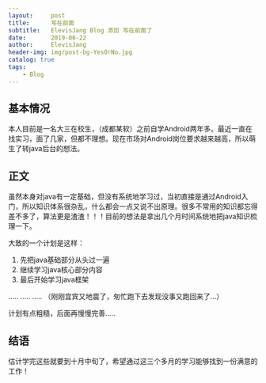 ```yaml
---
layout:     post
title:      写在前面
subtitle:   ElevisJang Blog 添加 写在前面了
date:       2019-06-22
author:     ElevisJang
header-img: img/post-bg-YesOrNo.jpg
catalog: true
tags:
    - Blog
---
```


## 基本情况
本人目前是一名大三在校生，（成都某软）之前自学Android两年多。最近一直在找实习，面了几家，但都不理想。现在市场对Android岗位要求越来越高，所以萌生了转java后台的想法。

## 正文
虽然本身对java有一定基础，但没有系统地学习过，当初直接是通过Android入门，所以知识体系很杂乱，什么都会一点又说不出原理。很多不常用的知识都忘得差不多了，算法更是渣渣！！！目前的想法是拿出几个月时间系统地把java知识梳理一下。

大致的一个计划是这样：

1. 先把java基础部分从头过一遍
2. 继续学习java核心部分内容
3. 最后开始学习java框架


.....
.....
.....
（刚刚宜宾又地震了，匆忙跑下去发现没事又跑回来了...）

计划有点粗糙，后面再慢慢完善.....
## 结语

估计学完这些就要到十月中旬了，希望通过这三个多月的学习能够找到一份满意的工作！

